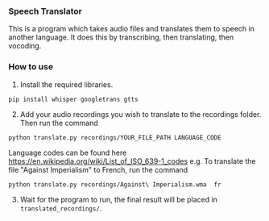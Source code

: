 ### Speech Translator

This is a program which takes audio files and translates them to speech in another language. It does this by transcribing, then translating, then vocoding.

### How to use
1. Install the required libraries.
```
pip install whisper googletrans gtts
```

2. Add your audio recordings you wish to translate to the recordings folder. Then run the command
```
python translate.py recordings/YOUR_FILE_PATH LANGUAGE_CODE
```
Language codes can be found here https://en.wikipedia.org/wiki/List_of_ISO_639-1_codes
e.g. To translate the file "Against Imperialism" to French, run the command

```
python translate.py recordings/Against\ Imperialism.wma  fr
```
3. Wait for the program to run, the final result will be placed in `translated_recordings/`.